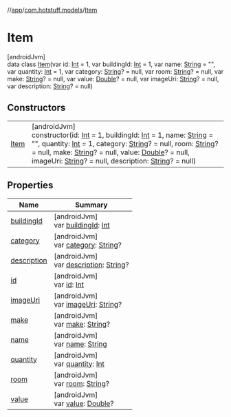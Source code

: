 //[app](../../../index.md)/[com.hotstuff.models](../index.md)/[Item](index.md)

# Item

[androidJvm]\
data class [Item](index.md)(var id: [Int](https://kotlinlang.org/api/latest/jvm/stdlib/kotlin/-int/index.html) = 1, var buildingId: [Int](https://kotlinlang.org/api/latest/jvm/stdlib/kotlin/-int/index.html) = 1, var name: [String](https://kotlinlang.org/api/latest/jvm/stdlib/kotlin/-string/index.html) = &quot;&quot;, var quantity: [Int](https://kotlinlang.org/api/latest/jvm/stdlib/kotlin/-int/index.html) = 1, var category: [String](https://kotlinlang.org/api/latest/jvm/stdlib/kotlin/-string/index.html)? = null, var room: [String](https://kotlinlang.org/api/latest/jvm/stdlib/kotlin/-string/index.html)? = null, var make: [String](https://kotlinlang.org/api/latest/jvm/stdlib/kotlin/-string/index.html)? = null, var value: [Double](https://kotlinlang.org/api/latest/jvm/stdlib/kotlin/-double/index.html)? = null, var imageUri: [String](https://kotlinlang.org/api/latest/jvm/stdlib/kotlin/-string/index.html)? = null, var description: [String](https://kotlinlang.org/api/latest/jvm/stdlib/kotlin/-string/index.html)? = null)

## Constructors

| | |
|---|---|
| [Item](-item.md) | [androidJvm]<br>constructor(id: [Int](https://kotlinlang.org/api/latest/jvm/stdlib/kotlin/-int/index.html) = 1, buildingId: [Int](https://kotlinlang.org/api/latest/jvm/stdlib/kotlin/-int/index.html) = 1, name: [String](https://kotlinlang.org/api/latest/jvm/stdlib/kotlin/-string/index.html) = &quot;&quot;, quantity: [Int](https://kotlinlang.org/api/latest/jvm/stdlib/kotlin/-int/index.html) = 1, category: [String](https://kotlinlang.org/api/latest/jvm/stdlib/kotlin/-string/index.html)? = null, room: [String](https://kotlinlang.org/api/latest/jvm/stdlib/kotlin/-string/index.html)? = null, make: [String](https://kotlinlang.org/api/latest/jvm/stdlib/kotlin/-string/index.html)? = null, value: [Double](https://kotlinlang.org/api/latest/jvm/stdlib/kotlin/-double/index.html)? = null, imageUri: [String](https://kotlinlang.org/api/latest/jvm/stdlib/kotlin/-string/index.html)? = null, description: [String](https://kotlinlang.org/api/latest/jvm/stdlib/kotlin/-string/index.html)? = null) |

## Properties

| Name | Summary |
|---|---|
| [buildingId](building-id.md) | [androidJvm]<br>var [buildingId](building-id.md): [Int](https://kotlinlang.org/api/latest/jvm/stdlib/kotlin/-int/index.html) |
| [category](category.md) | [androidJvm]<br>var [category](category.md): [String](https://kotlinlang.org/api/latest/jvm/stdlib/kotlin/-string/index.html)? |
| [description](description.md) | [androidJvm]<br>var [description](description.md): [String](https://kotlinlang.org/api/latest/jvm/stdlib/kotlin/-string/index.html)? |
| [id](id.md) | [androidJvm]<br>var [id](id.md): [Int](https://kotlinlang.org/api/latest/jvm/stdlib/kotlin/-int/index.html) |
| [imageUri](image-uri.md) | [androidJvm]<br>var [imageUri](image-uri.md): [String](https://kotlinlang.org/api/latest/jvm/stdlib/kotlin/-string/index.html)? |
| [make](make.md) | [androidJvm]<br>var [make](make.md): [String](https://kotlinlang.org/api/latest/jvm/stdlib/kotlin/-string/index.html)? |
| [name](name.md) | [androidJvm]<br>var [name](name.md): [String](https://kotlinlang.org/api/latest/jvm/stdlib/kotlin/-string/index.html) |
| [quantity](quantity.md) | [androidJvm]<br>var [quantity](quantity.md): [Int](https://kotlinlang.org/api/latest/jvm/stdlib/kotlin/-int/index.html) |
| [room](room.md) | [androidJvm]<br>var [room](room.md): [String](https://kotlinlang.org/api/latest/jvm/stdlib/kotlin/-string/index.html)? |
| [value](value.md) | [androidJvm]<br>var [value](value.md): [Double](https://kotlinlang.org/api/latest/jvm/stdlib/kotlin/-double/index.html)? |
